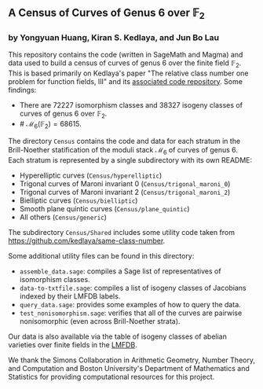 ## A Census of Curves of Genus 6 over $\mathbb{F}_2$
### by Yongyuan Huang, Kiran S. Kedlaya, and Jun Bo Lau

This repository contains the code (written in SageMath and Magma) and data used to build a census of curves of genus 6 over the finite field $\mathbb{F}_2$. This is based primarily on Kedlaya's paper "The relative class number one problem for function fields, III" and its [associated code repository](https://github.com/kedlaya/same-class-number). Some findings:
- There are 72227 isomorphism classes and 38327 isogeny classes of curves of genus 6 over $\mathbb{F}_2$.
- \# $\mathcal{M}_6(\mathbb{F}_2)= 68615$. 

The directory ```Census``` contains the code and data for each stratum in the Brill-Noether statification of the moduli stack $\mathcal{M}_6$ of curves of genus 6. Each stratum is represented by a single subdirectory with its own README:

- Hyperelliptic curves (`Census/hyperelliptic`)
- Trigonal curves of Maroni invariant 0 (`Census/trigonal_maroni_0`)
- Trigonal curves of Maroni invariant 2 (`Census/trigonal_maroni_2`)
- Bielliptic curves (`Census/bielliptic`)
- Smooth plane quintic curves (`Census/plane_quintic`)
- All others (`Census/generic`)

The subdirectory ```Census/Shared``` includes some utility code taken from https://github.com/kedlaya/same-class-number.

Some additional utility files can be found in this directory:

- ```assemble_data.sage```: compiles a Sage list of representatives of isomorphism classes.
- ```data-to-txtfile.sage```: compiles a list of isogeny classes of Jacobians indexed by their LMFDB labels.
- ```query_data.sage```: provides some examples of how to query the data.
- ```test_nonisomorphism.sage```: verifies that all of the curves are pairwise nonisomorphic (even across Brill-Noether strata).

Our data is also available via the table of isogeny classes of abelian varieties over finite fields in the [LMFDB](https://www.lmfdb.org). 

We thank the Simons Collaboration in Arithmetic Geometry, Number Theory, and Computation and Boston University's Department of Mathematics and Statistics for providing computational resources for this project. 

